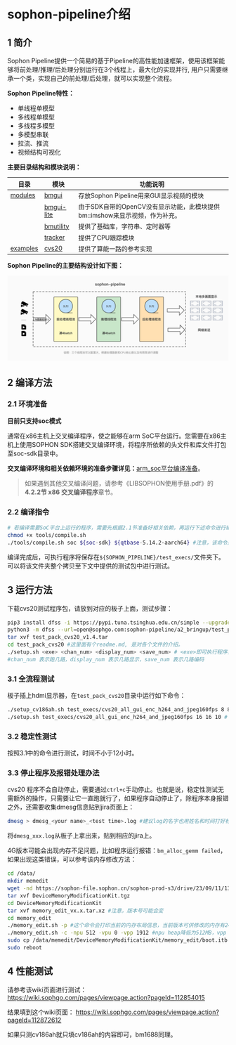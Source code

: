 # sophon-pipeline介绍

## 1 简介

Sophon Pipeline提供一个简易的基于Pipeline的高性能加速框架，使用该框架能够将前处理/推理/后处理分别运行在3个线程上，最大化的实现并行, 用户只需要继承一个类，实现自己的前处理/后处理，就可以实现整个流程。

**Sophon Pipeline特性：**

- 单线程单模型
- 多线程单模型
- 多线程多模型
- 多模型串联
- 拉流、推流
- 视频结构可视化

**主要目录结构和模块说明：**

| 目录                   | 模块                               | 功能说明                                                     |
| ---------------------- | ---------------------------------- | ------------------------------------------------------------ |
| [modules](./modules)   | [bmgui](./modules/bmgui)           | 存放Sophon Pipeline用来GUI显示视频的模块                     |
|                        | [bmgui-lite](./modules/bmgui-lite) | 由于SDK自带的OpenCV没有显示功能，此模块提供bm::imshow来显示视频，作为补充。 |
|                        | [bmutility](./modules/bmutility)   | 提供了基础库，字符串、定时器等                               |
|                        | [tracker](./modules/tracker)       | 提供了CPU跟踪模块                                            |
| [examples](./examples) | [cvs20](./examples/cvs20)          | 提供了算能一路的参考实现                                     |

**Sophon Pipeline的主要结构设计如下图：** 

![**avatar**](./docs/pics/sophon-pipeline.png)

## 2 编译方法

### 2.1 环境准备

**目前只支持soc模式**

通常在x86主机上交叉编译程序，使之能够在arm SoC平台运行。您需要在x86主机上使用SOPHON SDK搭建交叉编译环境，将程序所依赖的头文件和库文件打包至soc-sdk目录中。

**交叉编译环境和相关依赖环境的准备步骤详见：**[arm_soc平台编译准备](./docs/arm_soc.md)。

> 如果遇到其他交叉编译问题，请参考《LIBSOPHON使用手册.pdf》的**4.2.2节 x86 交叉编译程序**章节。

### 2.2 编译指令
```` bash
# 若编译需要SoC平台上运行的程序，需要先根据2.1节准备好相关依赖，再运行下述命令进行编译：
chmod +x tools/compile.sh
./tools/compile.sh soc ${soc-sdk} ${qtbase-5.14.2-aarch64} #注意，该命令是在x86上执行的。
````

编译完成后，可执行程序将保存在`${SOPHON_PIPELINE}/test_execs/`文件夹下。
可以将该文件夹整个拷贝至下文中提供的测试包中进行测试。

## 3 运行方法

下载cvs20测试程序包，请放到对应的板子上面，测试步骤：
  ```bash
  pip3 install dfss -i https://pypi.tuna.tsinghua.edu.cn/simple --upgrade
  python3 -m dfss --url=open@sophgo.com:sophon-pipeline/a2_bringup/test_pack_cvs20_v1.4.tar #v1.4是版本号，最新版本为test_pack_cvs20_latest.tar
  tar xvf test_pack_cvs20_v1.4.tar
  cd test_pack_cvs20 #这里面有个readme.md, 是对各个文件的介绍。
  ./setup.sh <exe> <chan_num> <display_num> <save_num> # <exe>即可执行程序，如果想要测试自己编译出来的可执行程序，直接用`${SOPHON_PIPELINE}/test_execs/`下的程序替换即可。
  #chan_num 表示跑几路，display_num 表示几路显示，save_num 表示几路编码
  ```

### 3.1 全流程测试
板子插上hdmi显示器，在`test_pack_cvs20`目录中运行如下命令：
```bash
./setup_cv186ah.sh test_execs/cvs20_all_gui_enc_h264_and_jpeg160fps 8 8 8 # 对应cv186ah
./setup.sh test_execs/cvs20_all_gui_enc_h264_and_jpeg160fps 16 16 10 # 对应bm1688
```

### 3.2 稳定性测试
按照3.1中的命令进行测试，时间不小于12小时。

### 3.3 停止程序及报错处理办法
cvs20 程序不会自动停止，需要通过`ctrl+c`手动停止。也就是说，稳定性测试无需额外的操作，只需要让它一直跑就行了，如果程序自动停止了，除程序本身报错之外，还需要收集dmesg信息贴到jira页面上：

```bash
dmesg > dmesg_<your name>_<test time>.log #建议log的名字也用姓名和时间打好标记，比如dmesg_liheng_231110_1840.log
```
将`dmesg_xxx.log`从板子上拿出来，贴到相应的jira上。 

4G版本可能会出现内存不足问题，比如程序运行报错：`bm_alloc_gemm failed`，如果出现这类错误，可以参考该内存修改方法：
```bash
cd /data/
mkdir memedit
wget -nd https://sophon-file.sophon.cn/sophon-prod-s3/drive/23/09/11/13/DeviceMemoryModificationKit.tgz
tar xvf DeviceMemoryModificationKit.tgz
cd DeviceMemoryModificationKit
tar xvf memory_edit_vx.x.tar.xz #注意，版本号可能会变
cd memory_edit
./memory_edit.sh -p #这个命令会打印当前的内存布局信息，当前版本可供修改的内存有2424MB，如果因为刷机包版本不同的原因导致可供修改的内存有升高或者降低，4G版本建议npu > 0.5G, vpp > 1.7G。
./memory_edit.sh -c -npu 512 -vpu 0 -vpp 1912 #npu heap降低为512MB，vpp heap提高到1912MB
sudo cp /data/memedit/DeviceMemoryModificationKit/memory_edit/boot.itb /boot/boot.itb && sync
sudo reboot
```

## 4 性能测试
请参考该wiki页面进行测试：
https://wiki.sophgo.com/pages/viewpage.action?pageId=112854015

结果填到这个wiki页面：
https://wiki.sophgo.com/pages/viewpage.action?pageId=112872612

如果只测cv186ah就只填cv186ah的内容即可，bm1688同理。